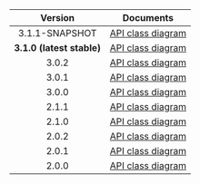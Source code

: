 | Version | Documents |
|:---:|---|
| 3.1.1-SNAPSHOT | [API class diagram](3.1.1-SNAPSHOT/api_class_diagram.svg) |
| **3.1.0 (latest stable)** | [API class diagram](3.1.0/api_class_diagram.svg) |
| 3.0.2 | [API class diagram](3.0.2/api_class_diagram.svg) |
| 3.0.1 | [API class diagram](3.0.1/api_class_diagram.svg) |
| 3.0.0 | [API class diagram](3.0.0/api_class_diagram.svg) |
| 2.1.1 | [API class diagram](2.1.1/api_class_diagram.svg) |
| 2.1.0 | [API class diagram](2.1.0/api_class_diagram.svg) |
| 2.0.2 | [API class diagram](2.0.2/api_class_diagram.svg) |
| 2.0.1 | [API class diagram](2.0.1/api_class_diagram.svg) |
| 2.0.0 | [API class diagram](2.0.0/api_class_diagram.svg) |
